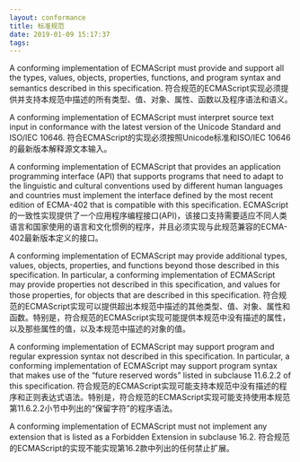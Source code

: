 ```yaml
---
layout: conformance
title: 标准规范
date: 2019-01-09 15:17:37
tags:
---
```

A conforming implementation of ECMAScript must provide and support all the types, values, objects, properties, functions, and program syntax and semantics described in this specification.
符合规范的ECMAScript实现必须提供并支持本规范中描述的所有类型、值、对象、属性、函数以及程序语法和语义。

A conforming implementation of ECMAScript must interpret source text input in conformance with the latest version of the Unicode Standard and ISO/IEC 10646.
符合ECMAScript的实现必须按照Unicode标准和ISO/IEC 10646的最新版本解释源文本输入。

A conforming implementation of ECMAScript that provides an application programming interface (API) that supports programs that need to adapt to the linguistic and cultural conventions used by different human languages and countries must implement the interface defined by the most recent edition of ECMA-402 that is compatible with this specification.
ECMAScript的一致性实现提供了一个应用程序编程接口(API)，该接口支持需要适应不同人类语言和国家使用的语言和文化惯例的程序，并且必须实现与此规范兼容的ECMA-402最新版本定义的接口。

A conforming implementation of ECMAScript may provide additional types, values, objects, properties, and functions beyond those described in this specification. In particular, a conforming implementation of ECMAScript may provide properties not described in this specification, and values for those properties, for objects that are described in this specification.
符合规范的ECMAScript实现可以提供超出本规范中描述的其他类型、值、对象、属性和函数。特别是，符合规范的ECMAScript实现可能提供本规范中没有描述的属性，以及那些属性的值，以及本规范中描述的对象的值。

A conforming implementation of ECMAScript may support program and regular expression syntax not described in this specification. In particular, a conforming implementation of ECMAScript may support program syntax that makes use of the “future reserved words” listed in subclause 11.6.2.2 of this specification.
符合规范的ECMAScript实现可能支持本规范中没有描述的程序和正则表达式语法。特别是，符合规范的ECMAScript实现可能支持使用本规范第11.6.2.2小节中列出的“保留字符”的程序语法。

A conforming implementation of ECMAScript must not implement any extension that is listed as a Forbidden Extension in subclause 16.2.
符合规范的ECMAScript的实现不能实现第16.2款中列出的任何禁止扩展。